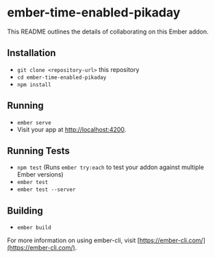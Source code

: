# ember-time-enabled-pikaday

This README outlines the details of collaborating on this Ember addon.

## Installation

* `git clone <repository-url>` this repository
* `cd ember-time-enabled-pikaday`
* `npm install`

## Running

* `ember serve`
* Visit your app at [http://localhost:4200](http://localhost:4200).

## Running Tests

* `npm test` (Runs `ember try:each` to test your addon against multiple Ember versions)
* `ember test`
* `ember test --server`

## Building

* `ember build`

For more information on using ember-cli, visit [https://ember-cli.com/](https://ember-cli.com/).
